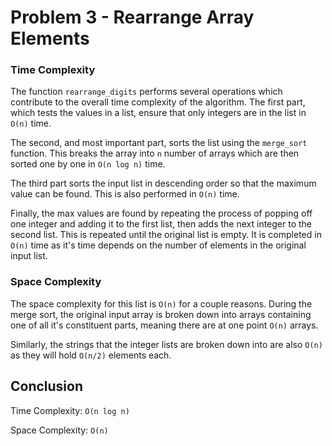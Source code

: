 # Problem 3 - Rearrange Array Elements

### Time Complexity

The function `rearrange_digits` performs several operations which contribute to the overall time complexity of the 
algorithm. The first part, which tests the values in a list, ensure that only integers are in the list in `O(n)` time.

The second, and most important part, sorts the list using the `merge_sort` function. This breaks the array into `n` 
number of arrays which are then sorted one by one in `O(n log n)` time.

The third part sorts the input list in descending order so that the maximum value can be found. This is also performed 
in `O(n)` time.

Finally, the max values are found by repeating the process of popping off one integer and adding it to the first list,
then adds the next integer to the second list. This is repeated until the original list is empty. It is completed in 
`O(n)` time as it's time depends on the number of elements in the original input list.


### Space Complexity

The space complexity for this list is `O(n)` for a couple reasons. During the merge sort, the original input array is 
broken down into arrays containing one of all it's constituent parts, meaning there are at one point `O(n)` arrays.

Similarly, the strings that the integer lists are broken down into are also `O(n)` as they will hold `O(n/2)` elements 
each.

## Conclusion

Time Complexity: `O(n log n)`

Space Complexity: `O(n)`